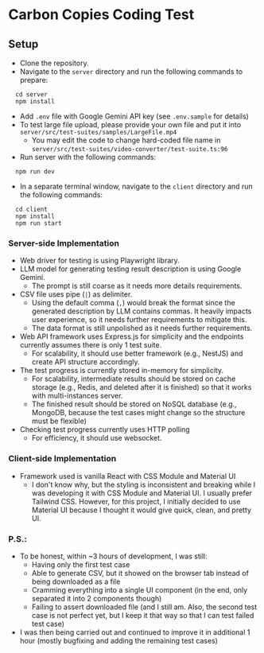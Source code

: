 # Carbon Copies Coding Test

## Setup

- Clone the repository.
- Navigate to the `server` directory and run the following commands to prepare:
```
  cd server
  npm install
  ```
- Add `.env` file with Google Gemini API key (see `.env.sample` for details)
- To test large file upload, please provide your own file and put it into `server/src/test-suites/samples/LargeFile.mp4`
	-  You may edit the code to change hard-coded file name in `server/src/test-suites/video-converter/test-suite.ts:96`
- Run server with the following commands:
```
  npm run dev
```
- In a separate terminal window, navigate to the `client` directory and run the following commands:
```
  cd client
  npm install
  npm run start
  ```

### Server-side Implementation

- Web driver for testing is using Playwright library.
- LLM model for generating testing result description is using Google Gemini.
	- The prompt is still coarse as it needs more details requirements.
- CSV file uses pipe (`|`) as delimiter.
	- Using the default comma (`,`) would break the format since the generated description by LLM contains commas. It heavily impacts user experience, so it needs further requirements to mitigate this.
	- The data format is still unpolished as it needs further requirements.
- Web API framework uses Express.js for simplicity and the endpoints currently assumes there is only 1 test suite.
	- For scalability, it should use better framework (e.g., NestJS) and create API structure accordingly.
- The test progress is currently stored in-memory for simplicity.
	- For scalability, intermediate results should be stored on cache storage (e.g., Redis, and deleted after it is finished) so that it works with multi-instances server.
	- The finished result should be stored on NoSQL database (e.g., MongoDB, because the test cases might change so the structure must be flexible)
- Checking test progress currently uses HTTP polling
	- For efficiency, it should use websocket.

### Client-side Implementation

- Framework used is vanilla React with CSS Module and Material UI
	- I don't know why, but the styling is inconsistent and breaking while I was developing it with CSS Module and Material UI. I usually prefer Tailwind CSS. However, for this project, I initially decided to use Material UI because I thought it would give quick, clean, and pretty UI.

### P.S.:
- To be honest, within ~3 hours of development, I was still:
	- Having only the first test case
	- Able to generate CSV, but it showed on the browser tab instead of being downloaded as a file
	- Cramming everything into a single UI component (in the end, only separated it into 2 components though)
	- Failing to assert downloaded file (and I still am. Also, the second test case is not perfect yet, but I keep it that way so that I can test failed test case)
- I was then being carried out and continued to improve it in additional 1 hour (mostly bugfixing and adding the remaining test cases)